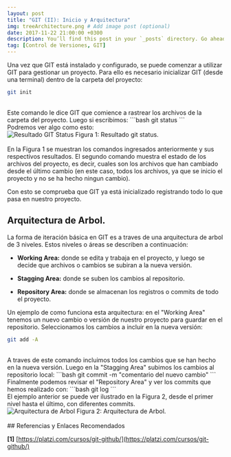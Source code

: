```yaml
---
layout: post
title: "GIT (II): Inicio y Arquitectura"
img: treeArchitecture.png # Add image post (optional)
date: 2017-11-22 21:00:00 +0300
description: You’ll find this post in your `_posts` directory. Go ahead and edit it and re-build the site to see your changes. # Add post description (optional)
tag: [Control de Versiones, GIT]
---
```

Una vez que GIT está instalado y configurado, se puede comenzar a utilizar GIT para gestionar un proyecto. Para ello es necesario inicializar GIT (desde una terminal) dentro de la carpeta del proyecto:
```bash
git init
```
<br/>
Este comando le dice GIT que comience a rastrear los archivos de la carpeta del proyecto. Luego si escribimos:
```bash
git status
```
<br/>
Podremos ver algo como esto:

<div class="img_post_container">
<img class="img_post" src="https://imgur.com/6Lr7pGk.png" alt="Resultado GIT Status">
Figura 1: Resultado git status.
</div>
<br/>
En la Figura 1 se muestran los comandos ingresados anteriormente y sus respectivos resultados. El segundo comando muestra el estado de los archivos del proyecto, es decir, cuales son los archivos que han cambiado desde el último cambio (en este caso, todos los archivos, ya que se inicio el proyecto y no se ha hecho ningun cambio).

Con esto se comprueba que GIT ya está inicializado registrando todo lo que pasa en nuestro proyecto.

## Arquitectura de Arbol.

La forma de iteración básica en GIT es a traves de una arquitectura de arbol de 3 niveles. Estos niveles o áreas se describen a continuación:

* **Working Area:** donde se edita y trabaja en el proyecto, y luego se decide que archivos o cambios se subiran a la nueva versión.

* **Stagging Area:** donde se suben los cambios al repositorio.

* **Repository Area:** donde se almacenan los registros o commits de todo el proyecto.

Un ejemplo de como funciona esta arquitectura: en el "Working Area" tenemos un nuevo cambio o versión de nuestro proyecto para guardar en el repositorio. Seleccionamos los cambios a incluir en la nueva versión:
```bash
git add -A
```
<br/>
A traves de este comando incluimos todos los cambios que se han hecho en la nueva versión. Luego en la "Stagging Area" subimos los cambios al repositorio local:
```bash
git commit -m "comentario del nuevo cambio"
```
<br/>
Finalmente podemos revisar el "Repository Area" y ver los commits que hemos realizado con:
```bash
git log
```
<br/>
El ejemplo anterior se puede ver ilustrado en la Figura 2, desde el primer nivel hasta el último, con diferentes commits.

<div class="img_post_container">
<img class="img_post" src="https://imgur.com/Gj3YfDK.png" alt="Arquitectura de Arbol">
Figura 2: Arquitectura de Arbol.
</div>
<br/>
## Referencias y Enlaces Recomendados

**[1]** [https://platzi.com/cursos/git-github/](https://platzi.com/cursos/git-github/)
